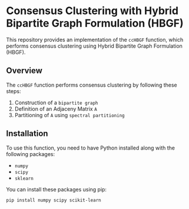# Consensus Clustering with Hybrid Bipartite Graph Formulation (HBGF)

This repository provides an implementation of the `ccHBGF` function, which performs consensus clustering using Hybrid Bipartite Graph Formulation (HBGF).

## Overview

The `ccHBGF` function performs consensus clustering by following these steps:
1. Construction of a `bipartite graph`
2. Definition of an Adjaceny Matrix `A`
3. Partitioning of `A` using `spectral partitioning`

## Installation

To use this function, you need to have Python installed along with the following packages:
- `numpy`
- `scipy`
- `sklearn`

You can install these packages using pip:

```bash
pip install numpy scipy scikit-learn
```
